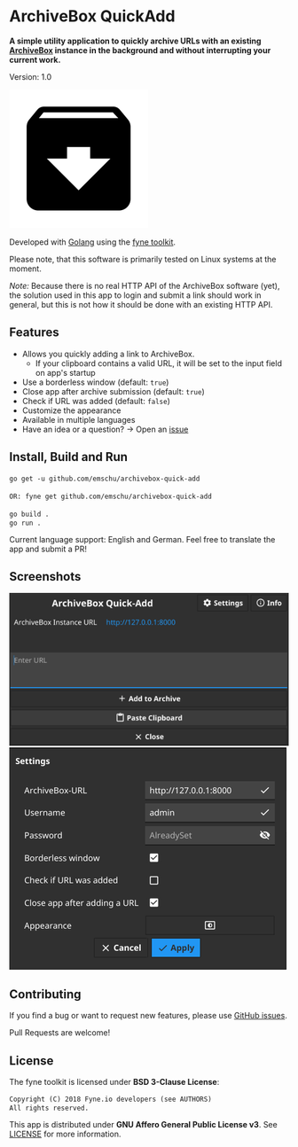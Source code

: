 # ArchiveBox QuickAdd

**A simple utility application to quickly archive URLs with an existing
[ArchiveBox](https://github.com/ArchiveBox/ArchiveBox/) instance in the background and without interrupting your current
work.**

Version: 1.0

![App Logo](./Icon.png)

Developed with [Golang](https://go.dev/) using the [fyne toolkit](https://github.com/fyne-io/fyne).

Please note, that this software is primarily tested on Linux systems at the moment.

*Note:* Because there is no real HTTP API of the ArchiveBox software (yet), the solution used in this app to login and
submit a link should work in general, but this is not how it should be done with an existing HTTP API.

## Features

- Allows you quickly adding a link to ArchiveBox.
    - If your clipboard contains a valid URL, it will be set to the input field on app's startup
- Use a borderless window (default: `true`)
- Close app after archive submission (default: `true`)
- Check if URL was added (default: `false`)
- Customize the appearance
- Available in multiple languages
- Have an idea or a question? -> Open an [issue](https://github.com/emschu/archivebox-quick-add/issues/new)

## Install, Build and Run

```console
go get -u github.com/emschu/archivebox-quick-add

OR: fyne get github.com/emschu/archivebox-quick-add

go build .
go run .
```

Current language support: English and German. Feel free to translate the app and submit a PR!

## Screenshots

![Screenshot of app](./screenshot1.png)
![Screenshot of app's settings](./screenshot2.png)

## Contributing

If you find a bug or want to request new features, please
use [GitHub issues](https://github.com/emschu/archivebox-quick-add/issues).

Pull Requests are welcome!

## License

The fyne toolkit is licensed under **BSD 3-Clause License**:

```text
Copyright (C) 2018 Fyne.io developers (see AUTHORS)
All rights reserved.
```

This app is distributed under **GNU Affero General Public License v3**. See [LICENSE](./LICENSE) for more information.